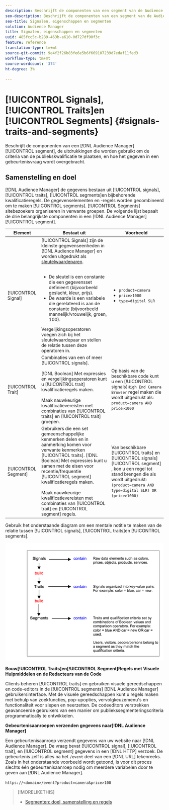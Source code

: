 ```yaml
---
description: Beschrijft de componenten van een segment van de Audience Manager, de uitdrukkingen die worden gebruikt om de criteria van de publiekskwalificatie te plaatsen, en hoe het gegeven in een gebeurtenisvraag wordt overgebracht.
seo-description: Beschrijft de componenten van een segment van de Audience Manager, de uitdrukkingen die worden gebruikt om de criteria van de publiekskwalificatie te plaatsen, en hoe het gegeven in een gebeurtenisvraag wordt overgebracht.
seo-title: Signalen, eigenschappen en segmenten
solution: Audience Manager
title: Signalen, eigenschappen en segmenten
uuid: 485fcc5c-b289-463b-a610-0d727df90f3c
feature: reference
translation-type: tm+mt
source-git-commit: 9e4f2f26b83fe6e5b6f669107239d7edaf11fed3
workflow-type: tm+mt
source-wordcount: '374'
ht-degree: 3%

---
```



# [!UICONTROL Signals], [!UICONTROL Traits]en [!UICONTROL Segments] {#signals-traits-and-segments}

Beschrijft de componenten van een [!DNL Audience Manager] [!UICONTROL segment], de uitdrukkingen die worden gebruikt om de criteria van de publiekskwalificatie te plaatsen, en hoe het gegeven in een gebeurtenisvraag wordt overgebracht.

## Samenstelling en doel

[!DNL Audience Manager] de gegevens bestaan uit [!UICONTROL signals], [!UICONTROL traits], [!UICONTROL segments]en bijbehorende kwalificatieregels. De gegevenselementen en -regels worden gecombineerd om te maken [!UICONTROL segments]. [!UICONTROL Segments] sitebezoekers organiseren in verwante groepen. De volgende lijst bepaalt de drie belangrijkste componenten in een [!DNL Audience Manager] [!UICONTROL segment].

| Element | Bestaat uit | Voorbeeld |
|---|---|---|
| [!UICONTROL Signal] | [!UICONTROL Signals] zijn de kleinste gegevenseenheden in [!DNL Audience Manager] en worden uitgedrukt als [sleutelwaardeparen](../reference/key-value-pairs-explained.md).<br><br><ul><li>De sleutel is een constante die een gegevensset definieert (bijvoorbeeld geslacht, kleur, prijs).</li><li>De waarde is een variabele die gerelateerd is aan de constante (bijvoorbeeld mannelijk/vrouwelijk, groen, 100).</li></ul>Vergelijkingsoperatoren voegen zich bij het sleutelwaardepaar en stellen de relatie tussen deze operatoren in. | <ul><li>`product=camera`</li><li>`price>1000`</li><li>`type=digital SLR`</li></ul> |
| [!UICONTROL Trait] | Combinaties van een of meer [!UICONTROL signals].<br><br> [!DNL Boolean] Met expressies en vergelijkingsoperatoren kunt u [!UICONTROL trait] kwalificatieregels maken. <br><br>Maak nauwkeurige kwalificatievereisten met combinaties van [!UICONTROL traits] en [!UICONTROL trait] groepen. | Op basis van de beschikbare code kunt u een [!UICONTROL signals]`High End Camera Browser` regel maken die wordt uitgedrukt als: `product=camera AND price>1000` |
| [!UICONTROL Segment] | Gebruikers die een set gemeenschappelijke kenmerken delen en in aanmerking komen voor verwante kenmerken [!UICONTROL traits]. [!DNL Boolean] Met expressies kunt u samen met de eisen voor recentie/frequentie [!UICONTROL segment] kwalificatieregels maken.<br><br> Maak nauwkeurige kwalificatievereisten met combinaties van [!UICONTROL trait] en [!UICONTROL segment] regels. | Van beschikbare [!UICONTROL traits] en [!UICONTROL signals][!UICONTROL segment] , kon u een regel tot stand brengen die als wordt uitgedrukt:`(product=camera AND type=digital SLR) OR (price>1000)` |

Gebruik het onderstaande diagram om een mentale notitie te maken van de relatie tussen [!UICONTROL signals], [!UICONTROL traits]en [!UICONTROL segments].

![](assets/signals-traits-segments.png)

**Bouw[!UICONTROL Traits]en[!UICONTROL Segment]Regels met Visuele Hulpmiddelen en de Redacteurs van de Code**

Clients beheren [!UICONTROL traits] en gebruiken visuele gereedschappen en code-editors in de [!UICONTROL segments] [!DNL Audience Manager] gebruikersinterface. Met de visuele gereedschappen kunt u regels maken met behulp van zoekfuncties, pop-upopties, vervolgkeuzemenu&#39;s en functionaliteit voor slepen en neerzetten. De codeeditors verstrekken geavanceerde gebruikers van een manier om publiekssegmenteringscriteria programmatically te ontwikkelen.

**Gebeurtenisaanroepen verzenden gegevens naar[!DNL Audience Manager]**

Een gebeurtenisaanroep verzendt gegevens van uw website naar [!DNL Audience Manager]. De vraag bevat [!UICONTROL signal], [!UICONTROL trait], en [!UICONTROL segment] gegevens in een [!DNL HTTP] verzoek. De gebeurtenis zelf is alles na het `/event` deel van een [!DNL URL] tekenreeks. Zoals in het onderstaande voorbeeld wordt getoond, is voor dit proces slechts één gebeurtenisaanroep nodig om meerdere variabelen door te geven aan [!DNL Audience Manager].

`https://<domain>/event?product=camera&price>100`

>[!MORELIKETHIS]
>
>* [Segmenten: doel, samenstelling en regels](../features/segments/segments-purpose.md)

